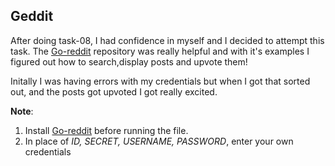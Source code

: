 ## Geddit
After doing task-08, I had confidence in myself and I decided to attempt this task. The [Go-reddit](https://github.com/vartanbeno/go-reddit) repository was really helpful and with it's examples I figured out how to search,display posts and upvote them!

Initally I was having errors with my credentials but when I got that sorted out, and the posts got upvoted I got really excited. 

**Note**: 
1. Install [Go-reddit](https://github.com/vartanbeno/go-reddit) before running the file.
2. In place of *ID, SECRET, USERNAME, PASSWORD*, enter your own credentials
